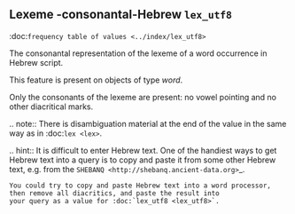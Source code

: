 Lexeme -consonantal-Hebrew ``lex_utf8``
-----------------------------------------------------------------------
:doc:`frequency table of values <../index/lex_utf8>`

The consonantal representation of the lexeme of a word occurrence in Hebrew script.

This feature is present on objects of type *word*.

Only the consonants of the lexeme are present: no vowel pointing and no other diacritical marks.

.. note:: 
    There is disambiguation material at the end of the value in the same way as in :doc:`lex <lex>`.

.. hint::
    It is difficult to enter Hebrew text. One of the handiest ways to get Hebrew text into a query is to copy and paste it
    from some other Hebrew text, e.g. from the `SHEBANQ <http://shebanq.ancient-data.org>`_.

    You could try to copy and paste Hebrew text into a word processor, then remove all diacritics, and paste the result into
    your query as a value for :doc:`lex_utf8 <lex_utf8>`.


